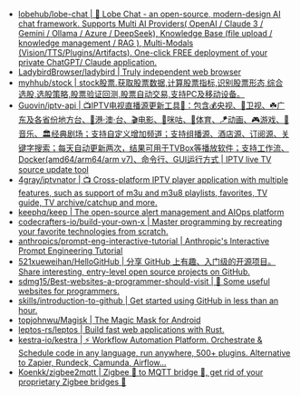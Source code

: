 + [lobehub/lobe-chat | 🤯 Lobe Chat - an open-source, modern-design AI chat framework. Supports Multi AI Providers( OpenAI / Claude 3 / Gemini / Ollama / Azure / DeepSeek), Knowledge Base (file upload / knowledge management / RAG ), Multi-Modals (Vision/TTS/Plugins/Artifacts). One-click FREE deployment of your private ChatGPT/ Claude application.](https://github.com//lobehub/lobe-chat)
+ [LadybirdBrowser/ladybird | Truly independent web browser](https://github.com//LadybirdBrowser/ladybird)
+ [myhhub/stock | stock股票.获取股票数据,计算股票指标,识别股票形态,综合选股,选股策略,股票验证回测,股票自动交易,支持PC及移动设备。](https://github.com//myhhub/stock)
+ [Guovin/iptv-api | 📺IPTV电视直播源更新工具🚀：包含💰央视、📡卫视、☘️广东及各省份地方台、🌊港·澳·台、🎬电影、🎥咪咕、🏀体育、🪁动画、🎮游戏、🎵音乐、🏛经典剧场；支持自定义增加频道；支持组播源、酒店源、订阅源、关键字搜索；每天自动更新两次，结果可用于TVBox等播放软件；支持工作流、Docker(amd64/arm64/arm v7)、命令行、GUI运行方式 | IPTV live TV source update tool](https://github.com//Guovin/iptv-api)
+ [4gray/iptvnator | 📺 Cross-platform IPTV player application with multiple features, such as support of m3u and m3u8 playlists, favorites, TV guide, TV archive/catchup and more.](https://github.com//4gray/iptvnator)
+ [keephq/keep | The open-source alert management and AIOps platform](https://github.com//keephq/keep)
+ [codecrafters-io/build-your-own-x | Master programming by recreating your favorite technologies from scratch.](https://github.com//codecrafters-io/build-your-own-x)
+ [anthropics/prompt-eng-interactive-tutorial | Anthropic's Interactive Prompt Engineering Tutorial](https://github.com//anthropics/prompt-eng-interactive-tutorial)
+ [521xueweihan/HelloGitHub | 分享 GitHub 上有趣、入门级的开源项目。Share interesting, entry-level open source projects on GitHub.](https://github.com//521xueweihan/HelloGitHub)
+ [sdmg15/Best-websites-a-programmer-should-visit | 🔗 Some useful websites for programmers.](https://github.com//sdmg15/Best-websites-a-programmer-should-visit)
+ [skills/introduction-to-github | Get started using GitHub in less than an hour.](https://github.com//skills/introduction-to-github)
+ [topjohnwu/Magisk | The Magic Mask for Android](https://github.com//topjohnwu/Magisk)
+ [leptos-rs/leptos | Build fast web applications with Rust.](https://github.com//leptos-rs/leptos)
+ [kestra-io/kestra | ⚡ Workflow Automation Platform. Orchestrate & Schedule code in any language, run anywhere, 500+ plugins. Alternative to Zapier, Rundeck, Camunda, Airflow...](https://github.com//kestra-io/kestra)
+ [Koenkk/zigbee2mqtt | Zigbee 🐝 to MQTT bridge 🌉, get rid of your proprietary Zigbee bridges 🔨](https://github.com//Koenkk/zigbee2mqtt)
